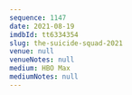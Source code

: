 ```yaml
---
sequence: 1147
date: 2021-08-19
imdbId: tt6334354
slug: the-suicide-squad-2021
venue: null
venueNotes: null
medium: HBO Max
mediumNotes: null
---
```


